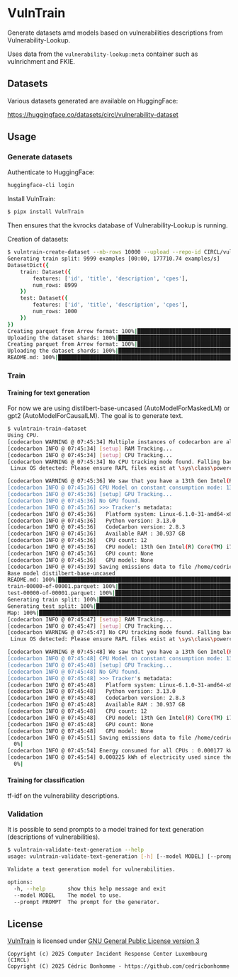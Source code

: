 # VulnTrain

Generate datasets amd models based on vulnerabilities descriptions from Vulnerability-Lookup.

Uses data from the ``vulnerability-lookup:meta`` container such as vulnrichment and FKIE.


## Datasets

Various datasets generated are available on HuggingFace:

https://huggingface.co/datasets/circl/vulnerability-dataset


## Usage

### Generate datasets

Authenticate to HuggingFace:

```bash
huggingface-cli login
```

Install VulnTrain:

```bash
$ pipx install VulnTrain
```

Then ensures that the kvrocks database of Vulnerability-Lookup is running.


Creation of datasets:

```bash
$ vulntrain-create-dataset --nb-rows 10000 --upload --repo-id CIRCL/vulnerability-dataset-10k
Generating train split: 9999 examples [00:00, 177710.74 examples/s]
DatasetDict({
    train: Dataset({
        features: ['id', 'title', 'description', 'cpes'],
        num_rows: 8999
    })
    test: Dataset({
        features: ['id', 'title', 'description', 'cpes'],
        num_rows: 1000
    })
})
Creating parquet from Arrow format: 100%|██████████████████████████████████████████████████████████████████████████████| 9/9 [00:00<00:00, 49.66ba/s]
Uploading the dataset shards: 100%|████████████████████████████████████████████████████████████████████████████████████| 1/1 [00:02<00:00,  2.03s/it]
Creating parquet from Arrow format: 100%|██████████████████████████████████████████████████████████████████████████████| 1/1 [00:00<00:00, 63.36ba/s]
Uploading the dataset shards: 100%|████████████████████████████████████████████████████████████████████████████████████| 1/1 [00:01<00:00,  1.19s/it]
README.md: 100%|████████████████████████████████████████████████████████████████████████████████████████████████████| 503/503 [00:00<00:00, 2.34MB/s]
```


### Train

#### Training for text generation

For now we are using distilbert-base-uncased (AutoModelForMaskedLM) or gpt2 (AutoModelForCausalLM).
The goal is to generate text.

```bash
$ vulntrain-train-dataset 
Using CPU.
[codecarbon WARNING @ 07:45:34] Multiple instances of codecarbon are allowed to run at the same time.
[codecarbon INFO @ 07:45:34] [setup] RAM Tracking...
[codecarbon INFO @ 07:45:34] [setup] CPU Tracking...
[codecarbon WARNING @ 07:45:34] No CPU tracking mode found. Falling back on CPU constant mode. 
 Linux OS detected: Please ensure RAPL files exist at \sys\class\powercap\intel-rapl to measure CPU

[codecarbon WARNING @ 07:45:36] We saw that you have a 13th Gen Intel(R) Core(TM) i7-1365U but we don't know it. Please contact us.
[codecarbon INFO @ 07:45:36] CPU Model on constant consumption mode: 13th Gen Intel(R) Core(TM) i7-1365U
[codecarbon INFO @ 07:45:36] [setup] GPU Tracking...
[codecarbon INFO @ 07:45:36] No GPU found.
[codecarbon INFO @ 07:45:36] >>> Tracker's metadata:
[codecarbon INFO @ 07:45:36]   Platform system: Linux-6.1.0-31-amd64-x86_64-with-glibc2.36
[codecarbon INFO @ 07:45:36]   Python version: 3.13.0
[codecarbon INFO @ 07:45:36]   CodeCarbon version: 2.8.3
[codecarbon INFO @ 07:45:36]   Available RAM : 30.937 GB
[codecarbon INFO @ 07:45:36]   CPU count: 12
[codecarbon INFO @ 07:45:36]   CPU model: 13th Gen Intel(R) Core(TM) i7-1365U
[codecarbon INFO @ 07:45:36]   GPU count: None
[codecarbon INFO @ 07:45:36]   GPU model: None
[codecarbon INFO @ 07:45:39] Saving emissions data to file /home/cedric/git/VulnTrain/emissions.csv
Base model distilbert-base-uncased
README.md: 100%|████████████████████████████████████████████████████████████████████████████████████████████████████| 503/503 [00:00<00:00, 5.96MB/s]
train-00000-of-00001.parquet: 100%|█████████████████████████████████████████████████████████████████████████████| 1.48M/1.48M [00:00<00:00, 6.92MB/s]
test-00000-of-00001.parquet: 100%|█████████████████████████████████████████████████████████████████████████████████| 170k/170k [00:00<00:00, 488kB/s]
Generating train split: 100%|█████████████████████████████████████████████████████████████████████████| 8999/8999 [00:00<00:00, 277013.99 examples/s]
Generating test split: 100%|██████████████████████████████████████████████████████████████████████████| 1000/1000 [00:00<00:00, 205250.99 examples/s]
Map: 100%|██████████████████████████████████████████████████████████████████████████████████████████████| 8999/8999 [00:01<00:00, 8233.47 examples/s]
[codecarbon INFO @ 07:45:47] [setup] RAM Tracking...
[codecarbon INFO @ 07:45:47] [setup] CPU Tracking...
[codecarbon WARNING @ 07:45:47] No CPU tracking mode found. Falling back on CPU constant mode. 
 Linux OS detected: Please ensure RAPL files exist at \sys\class\powercap\intel-rapl to measure CPU

[codecarbon WARNING @ 07:45:48] We saw that you have a 13th Gen Intel(R) Core(TM) i7-1365U but we don't know it. Please contact us.
[codecarbon INFO @ 07:45:48] CPU Model on constant consumption mode: 13th Gen Intel(R) Core(TM) i7-1365U
[codecarbon INFO @ 07:45:48] [setup] GPU Tracking...
[codecarbon INFO @ 07:45:48] No GPU found.
[codecarbon INFO @ 07:45:48] >>> Tracker's metadata:
[codecarbon INFO @ 07:45:48]   Platform system: Linux-6.1.0-31-amd64-x86_64-with-glibc2.36
[codecarbon INFO @ 07:45:48]   Python version: 3.13.0
[codecarbon INFO @ 07:45:48]   CodeCarbon version: 2.8.3
[codecarbon INFO @ 07:45:48]   Available RAM : 30.937 GB
[codecarbon INFO @ 07:45:48]   CPU count: 12
[codecarbon INFO @ 07:45:48]   CPU model: 13th Gen Intel(R) Core(TM) i7-1365U
[codecarbon INFO @ 07:45:48]   GPU count: None
[codecarbon INFO @ 07:45:48]   GPU model: None
[codecarbon INFO @ 07:45:51] Saving emissions data to file /home/cedric/git/VulnTrain/vulnerability/emissions.csv
  0%|                                                                                                                       | 0/2700 [00:00<?, ?it/s][codecarbon INFO @ 07:45:54] Energy consumed for RAM : 0.000048 kWh. RAM Power : 11.601505279541016 W
[codecarbon INFO @ 07:45:54] Energy consumed for all CPUs : 0.000177 kWh. Total CPU Power : 42.5 W
[codecarbon INFO @ 07:45:54] 0.000225 kWh of electricity used since the beginning.
  0%|                                                                                                             | 1/2700 [00:07<5:45:36,  7.68s/it]
```


#### Training for classification

tf-idf on the vulnerability descriptions.



### Validation

It is possible to send prompts to a model trained for text generation (descriptions of vulnerabilities).

```bash
$ vulntrain-validate-text-generation --help
usage: vulntrain-validate-text-generation [-h] [--model MODEL] [--prompt PROMPT]

Validate a text generation model for vulnerabilities.

options:
  -h, --help       show this help message and exit
  --model MODEL    The model to use.
  --prompt PROMPT  The prompt for the generator.
```



## License

[VulnTrain](https://github.com/vulnerability-lookup/VulnTrain) is licensed under
[GNU General Public License version 3](https://www.gnu.org/licenses/gpl-3.0.html)

~~~
Copyright (c) 2025 Computer Incident Response Center Luxembourg (CIRCL)
Copyright (C) 2025 Cédric Bonhomme - https://github.com/cedricbonhomme
~~~

